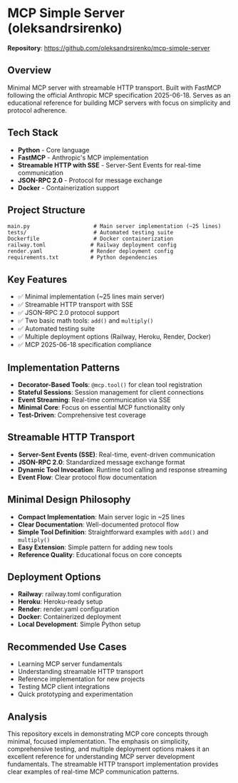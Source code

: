 # MCP Simple Server (oleksandrsirenko)

**Repository**: https://github.com/oleksandrsirenko/mcp-simple-server

## Overview
Minimal MCP server with streamable HTTP transport. Built with FastMCP following the official Anthropic MCP specification 2025-06-18. Serves as an educational reference for building MCP servers with focus on simplicity and protocol adherence.

## Tech Stack
- **Python** - Core language
- **FastMCP** - Anthropic's MCP implementation
- **Streamable HTTP with SSE** - Server-Sent Events for real-time communication
- **JSON-RPC 2.0** - Protocol for message exchange
- **Docker** - Containerization support

## Project Structure
```
main.py                    # Main server implementation (~25 lines)
tests/                     # Automated testing suite
Dockerfile                 # Docker containerization
railway.toml              # Railway deployment config
render.yaml               # Render deployment config
requirements.txt          # Python dependencies
```

## Key Features
- ✅ Minimal implementation (~25 lines main server)
- ✅ Streamable HTTP transport with SSE
- ✅ JSON-RPC 2.0 protocol support
- ✅ Two basic math tools: `add()` and `multiply()`
- ✅ Automated testing suite
- ✅ Multiple deployment options (Railway, Heroku, Render, Docker)
- ✅ MCP 2025-06-18 specification compliance

## Implementation Patterns
- **Decorator-Based Tools**: `@mcp.tool()` for clean tool registration
- **Stateful Sessions**: Session management for client connections
- **Event Streaming**: Real-time communication via SSE
- **Minimal Core**: Focus on essential MCP functionality only
- **Test-Driven**: Comprehensive test coverage

## Streamable HTTP Transport
- **Server-Sent Events (SSE)**: Real-time, event-driven communication
- **JSON-RPC 2.0**: Standardized message exchange format
- **Dynamic Tool Invocation**: Runtime tool calling and response streaming
- **Event Flow**: Clear protocol flow documentation

## Minimal Design Philosophy
- **Compact Implementation**: Main server logic in ~25 lines
- **Clear Documentation**: Well-documented protocol flow
- **Simple Tool Definition**: Straightforward examples with `add()` and `multiply()`
- **Easy Extension**: Simple pattern for adding new tools
- **Reference Quality**: Educational focus on core concepts

## Deployment Options
- **Railway**: railway.toml configuration
- **Heroku**: Heroku-ready setup
- **Render**: render.yaml configuration
- **Docker**: Containerized deployment
- **Local Development**: Simple Python setup

## Recommended Use Cases
- Learning MCP server fundamentals
- Understanding streamable HTTP transport
- Reference implementation for new projects
- Testing MCP client integrations
- Quick prototyping and experimentation

## Analysis
This repository excels in demonstrating MCP core concepts through minimal, focused implementation. The emphasis on simplicity, comprehensive testing, and multiple deployment options makes it an excellent reference for understanding MCP server development fundamentals. The streamable HTTP transport implementation provides clear examples of real-time MCP communication patterns.
